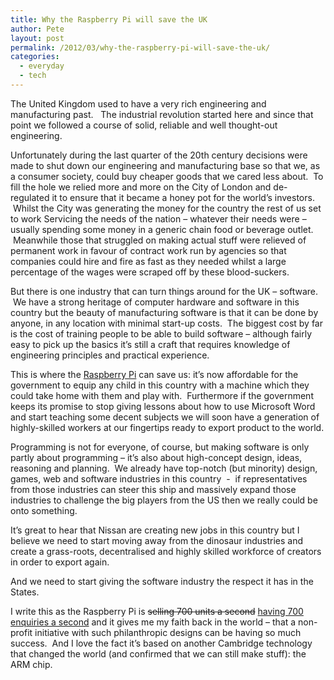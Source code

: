 ```yaml
---
title: Why the Raspberry Pi will save the UK
author: Pete
layout: post
permalink: /2012/03/why-the-raspberry-pi-will-save-the-uk/
categories:
  - everyday
  - tech
---
```

The United Kingdom used to have a very rich engineering and manufacturing past.   The industrial revolution started here and since that point we followed a course of solid, reliable and well thought-out engineering.

Unfortunately during the last quarter of the 20th century decisions were made to shut down our engineering and manufacturing base so that we, as a consumer society, could buy cheaper goods that we cared less about.  To fill the hole we relied more and more on the City of London and de-regulated it to ensure that it became a honey pot for the world’s investors.  Whilst the City was generating the money for the country the rest of us set to work Servicing the needs of the nation – whatever their needs were – usually spending some money in a generic chain food or beverage outlet.  Meanwhile those that struggled on making actual stuff were relieved of permanent work in favour of contract work run by agencies so that companies could hire and fire as fast as they needed whilst a large percentage of the wages were scraped off by these blood-suckers.

But there is one industry that can turn things around for the UK – software.  We have a strong heritage of computer hardware and software in this country but the beauty of manufacturing software is that it can be done by anyone, in any location with minimal start-up costs.  The biggest cost by far is the cost of training people to be able to build software – although fairly easy to pick up the basics it’s still a craft that requires knowledge of engineering principles and practical experience.

This is where the [Raspberry Pi][1] can save us: it’s now affordable for the government to equip any child in this country with a machine which they could take home with them and play with.  Furthermore if the government keeps its promise to stop giving lessons about how to use Microsoft Word and start teaching some decent subjects we will soon have a generation of highly-skilled workers at our fingertips ready to export product to the world.

Programming is not for everyone, of course, but making software is only partly about programming – it’s also about high-concept design, ideas, reasoning and planning.  We already have top-notch (but minority) design, games, web and software industries in this country  -  if representatives from those industries can steer this ship and massively expand those industries to challenge the big players from the US then we really could be onto something.

It’s great to hear that Nissan are creating new jobs in this country but I believe we need to start moving away from the dinosaur industries and create a grass-roots, decentralised and highly skilled workforce of creators in order to export again.

And we need to start giving the software industry the respect it has in the States.

I write this as the Raspberry Pi is <del>selling 700 units a second</del> [having 700 enquiries a second][2] and it gives me my faith back in the world – that a non-profit initiative with such philanthropic designs can be having so much success.  And I love the fact it’s based on another Cambridge technology that changed the world (and confirmed that we can still make stuff): the ARM chip.

 [1]: http://www.raspberrypi.org/
 [2]: http://www.guardian.co.uk/technology/2012/mar/05/raspberry-pi-demand